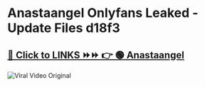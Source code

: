 
 # Anastaangel Onlyfans Leaked - Update Files d18f3

## <h2><a href="https://clipsfans.com/Anastaangel&ref=git">🔗 Click to LINKS ⏩⏩ 👉 🟢 Anastaangel </a></h2>

<a href="https://clipsfans.com/Anastaangel&ref=git" rel="nofollow" data-target="animated-image.originalLink"><img src="https://i.ibb.co.com/xMMVF88/686577567.gif" alt="Viral Video Original" style="max-width: 100%; display: inline-block;" data-target="animated-image.originalImage"></a>

